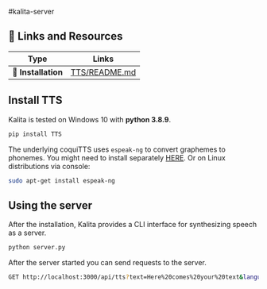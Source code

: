 #kalita-server

## 🔗 Links and Resources
| Type                            | Links                               |
| ------------------------------- | --------------------------------------- |
| 💾 **Installation**               | [TTS/README.md](https://github.com/azmke/kalita-server#install-tts)|

## Install TTS
Kalita is tested on Windows 10 with **python 3.8.9**.

```bash
pip install TTS
```

The underlying coquiTTS uses ```espeak-ng``` to convert graphemes to phonemes. You might need to install separately [HERE](http://espeak.sourceforge.net/download.html). Or on Linux distributions via console:

```bash
sudo apt-get install espeak-ng
```

## Using the server

After the installation, Kalita provides a CLI interface for synthesizing speech as a server.

```bash
python server.py
```

After the server started you can send requests to the server.

```bash
GET http://localhost:3000/api/tts?text=Here%20comes%20your%20text&language=english
```